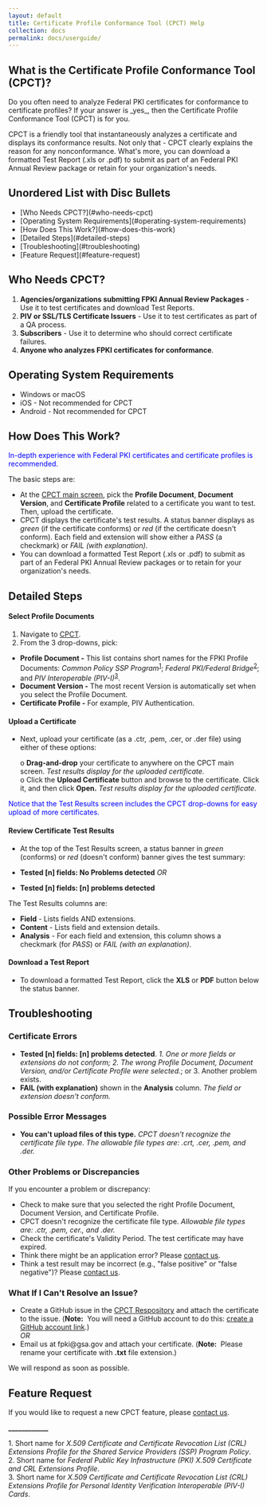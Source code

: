 ```yaml
---
layout: default
title: Certificate Profile Conformance Tool (CPCT) Help
collection: docs
permalink: docs/userguide/
---
```

<html>
<body>
 
<h2>What is the Certificate Profile Conformance Tool (CPCT)?</h2>

<p>Do you often need to analyze Federal PKI certificates for conformance to certificate profiles? If your answer is _yes_, then the Certificate Profile Conformance Tool (CPCT) is for you.</p>

<p>CPCT is a friendly tool that instantaneously analyzes a certificate and displays its conformance results. Not only that&nbsp;-&nbsp;CPCT clearly explains the reason for any nonconformance. What's more, you can download a formatted Test Report (.xls or .pdf) to submit as part of an Federal PKI Annual Review package or retain for your organization's needs.</p>

<p></p>

<h2>Unordered List with Disc Bullets</h2>

<ul style="list-style-type:disc">
<li>[Who Needs CPCT?](#who-needs-cpct)</li>
<li>[Operating System Requirements](#operating-system-requirements)</li>
<li>[How Does This Work?](#how-does-this-work)</li>
<li>[Detailed Steps](#detailed-steps)</li>
<li>[Troubleshooting](#troubleshooting)</li>
<li>[Feature Request](#feature-request)</li></ul>

<p></p>

<h2>Who Needs CPCT?</h2>

<ol>
<li><b>Agencies/organizations submitting FPKI Annual Review Packages</b> - Use it to test certificates and download Test Reports.</li>
<li><b>PIV or SSL/TLS Certificate Issuers</b> - Use it to test certificates as part of a QA process.</li>
<li><b>Subscribers</b> - Use it to determine who should correct certificate failures.</li>
<li><b>Anyone who analyzes FPKI certificates for conformance</b>.</li>
</ol>

<p></p>

<h2>Operating System Requirements</h2>

<ul style="list-style-type:disc"> 
<li>Windows or macOS</li>
<li>iOS - Not recommended for CPCT</li>
<li>Android - Not recommended for CPCT</li>
</ul>

<p></p>

<h2>How Does This Work?</h2>

<p style="color:blue;">In-depth experience with Federal PKI certificates and certificate profiles is recommended.</p>

<p>The basic steps are:</p>

<p></p>

<ul style="list-style-type:disc">
<li>At the <a href="https://cpct.app.cloud.gov/" target="_blank">CPCT main screen</a>, pick the <b>Profile Document</b>, <b>Document Version</b>, and <b>Certificate Profile</b> related to a certificate you want to test. Then, upload the certificate.</li> 

<li>CPCT displays the certificate's test results. A status banner displays as <i>green</i> (if the certificate conforms) or <i>red</i> (if the certificate doesn't conform). Each field and extension will show either a <i>PASS</i> (a checkmark) or <i>FAIL (with explanation)</i>.</li> 

<li>You can download a formatted Test Report (.xls or .pdf) to submit as part of an Federal PKI Annual Review packages or to retain for your organization's needs.</li> 
</ul>

<p></p>

<h2>Detailed Steps</h2>

<!--The short names aren't ideal. Neither "Common Policy" nor "Federal Bridge" appear in the actual policies' titles. For normal publications, ideally prior to short name use (or at least in a footnote as I have added at the end), the full titles should be defined.-->

<h4 id="selectprofiledocuments">Select Profile Documents</h4>

<ol>
<li>Navigate to <a href="https://cpct.app.cloud.gov/" target="_blank">CPCT</a>.

<li>From the 3 drop-downs, pick:</li></ol>
<ul style="list-style-type:disc">
<li><b>Profile Document -</b> This list contains short names for the FPKI Profile Documents: <i>Common Policy SSP Program</i><sup><a href="#1">1</a></sup>; <i>Federal PKI/Federal Bridge</i><sup><a href="#2">2</a></sup>; and <i>PIV Interoperable (PIV-I)</i><sup><a href="#3">3</a></sup>.
<li><b>Document Version -</b> The most recent Version is automatically set when you select the Profile Document.
<li><b>Certificate Profile -</b> For example, PIV Authentication.</li>
</ul>

<h4 id="uploadacertificate">Upload a Certificate</h4>

<ul>
<li><p>Next, upload your certificate (as a .ctr, .pem, .cer, or .der file) using either of these options:</p>

<p>o <strong>Drag-and-drop</strong> your certificate to anywhere on the CPCT main screen. <em>Test results display for the uploaded certificate.</em><br>
 o Click the <strong>Upload Certificate</strong> button and browse to the certificate. Click it, and then click <strong>Open.</strong> <em>Test results display for the uploaded certificate.</em><br></p></li>
</ul>

<p style="color:blue;">Notice that the Test Results screen includes the CPCT drop-downs for easy upload of more certificates.</p>

<h4 id="reviewcertificatetestresults">Review Certificate Test Results</h4>

<ul>
<li><p>At the top of the Test Results screen, a status banner in <em>green</em> (conforms) or <em>red</em> (doesn't conform) banner gives the test summary: </p></li>

<li><p><strong>Tested [n] fields: No Problems detected</strong> 
<em>OR</em> </p></li>

<li><p><strong>Tested [n] fields: [n] problems detected</strong></p></li>
</ul>

<p>The Test Results columns are:</p>

<ul>
<li><strong>Field</strong> - Lists fields AND extensions.</li>

<li><strong>Content</strong> - Lists field and extension details.</li>

<li><strong>Analysis</strong> - For each field and extension, this column shows a checkmark (for <em>PASS</em>) or <em>FAIL (with an explanation)</em>.</li>
</ul>

<h4 id="downloadatestreport">Download a Test Report</h4>

<ul>
<li>To download a formatted Test Report, click the <strong>XLS</strong> or <strong>PDF</strong> button below the status banner. </li>
</ul>

<h2>Troubleshooting</h2>

<h3>Certificate Errors</h3>

<ul>
<li><strong>Tested [n] fields: [n] problems detected</strong>. <em>1. One or more fields or extensions do not conform; 2. The wrong Profile Document, Document Version, and/or Certificate Profile were selected.</em>; or 3. Another problem exists.</li>

<li><strong>FAIL (with explanation)</strong> shown in the <strong>Analysis</strong> column. <em>The field or extension doesn't conform.</em></li>
</ul>

<h3>Possible Error Messages</h3>

<ul>
<li><strong>You can't upload files of this type.</strong> <em>CPCT doesn't recognize the certificate file type. The allowable file types are: .crt, .cer, .pem, and .der.</em></li>
</ul>

<h3>Other Problems or Discrepancies</h3>

<p>If you encounter a problem or discrepancy:</p>

<ul>
<li>Check to make sure that you selected the right Profile Document, Document Version, and Certificate Profile.</li>

<li>CPCT doesn't recognize the certificate file type. <em>Allowable file types are: .ctr, .pem, cer., and .der.</em></li>

<li>Check the certificate's Validity Period. The test certificate may have expired.<!--Would this show up as a "problem" in the status banner with a "FAIL" for Validity Period"?--> </li>

<li>Think there might be an application error?  Please <a href="https://github.com/GSA/fpkilint/blob/dev/docs/cpct_contact_us.md" target="_blank">contact  us</a>.</li>

<li>Think a test result may be incorrect (e.g., "false positive" or "false negative")? Please <a href="https://github.com/GSA/fpkilint/blob/dev/docs/cpct_contact_us.md" target="_blank">contact  us</a>. </li>
</ul>

<h3>What If I Can't Resolve an Issue?</h3>

<ul>
<li>Create a GitHub issue in the <a href="https://github.com/GSA/fpkilint" target="_blank">CPCT Respository</a> and attach the certificate to the issue. (<strong>Note:</strong>&nbsp;&nbsp;You will need a GitHub account to do this: <a href="https://github.com/join" target="_blank">create a GitHub account link</a>.)<br>
<em>OR</em><br></li>

<li>Email us at fpki@gsa.gov and attach your certificate. (<strong>Note:</strong>&nbsp;&nbsp;Please rename your certificate with <strong>.txt</strong> file extension.) </li>
</ul>

<p>We will respond as soon as possible.</p>

<h2>Feature Request</h2>

<p>If you would like to request a new CPCT feature, please <a href="https://github.com/GSA/fpkilint/blob/dev/docs/cpct_contact_us.md" target="_blank">contact  us</a>.</p>

<p><b>____________</b></p>
<p><a name="1">1</a>. Short name for <em>X.509 Certificate and Certificate Revocation List (CRL) Extensions Profile for the Shared Service Providers (SSP) Program Policy</em>.<br>
<a name="2">2</a>. Short name for <em>Federal Public Key Infrastructure (PKI) X.509 Certificate and CRL Extensions Profile</em>.<br>
<a name="3">3</a>. Short name for <em>X.509 Certificate and Certificate Revocation List (CRL) Extensions Profile for Personal Identity Verification Interoperable (PIV-I) Cards</em>.<br></p>

</body>
</html>
